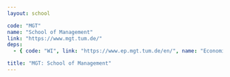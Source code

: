 ```yaml
---
layout: school

code: "MGT"
name: "School of Management"
link: "https://www.mgt.tum.de/"
deps:
  - { code: "WI", link: "https://www.ep.mgt.tum.de/en/", name: "Economics & Policy" }

title: "MGT: School of Management"
---
```



